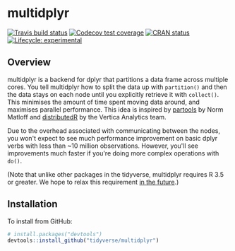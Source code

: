 # multidplyr

<!-- badges: start -->
[![Travis build status](https://travis-ci.org/tidyverse/multidplyr.svg?branch=master)](https://travis-ci.org/tidyverse/multidplyr)
[![Codecov test coverage](https://codecov.io/gh/tidyverse/multidplyr/branch/master/graph/badge.svg)](https://codecov.io/gh/tidyverse/multidplyr?branch=master)
[![CRAN status](https://www.r-pkg.org/badges/version/multidplyr)](https://cran.r-project.org/package=multidplyr)
[![Lifecycle: experimental](https://img.shields.io/badge/lifecycle-experimental-orange.svg)](https://www.tidyverse.org/lifecycle/#experimental)
<!-- badges: end -->

## Overview

multidplyr is a backend for dplyr that partitions a data frame across multiple cores. You tell multidplyr how to split the data up with `partition()` and then the data stays on each node until you explicitly retrieve it with `collect()`. This minimises the amount of time spent moving data around, and maximises parallel performance. This idea is inspired by [partools](http://bit.ly/1Nve8v5) by Norm Matloff and [distributedR](http://bit.ly/1KZVAwK) by the Vertica Analytics team.

Due to the overhead associated with communicating between the nodes, you won't expect to see much performance improvement on basic dplyr verbs with less than ~10 million observations. However, you'll see improvements much faster if you're doing more complex operations with `do()`.

(Note that unlike other packages in the tidyverse, multidplyr requires R 3.5 or greater. We hope to relax this requirement [in the future](https://github.com/traversc/qs/issues/11).)

## Installation

To install from GitHub:

```R
# install.packages("devtools")
devtools::install_github("tidyverse/multidplyr")
```
